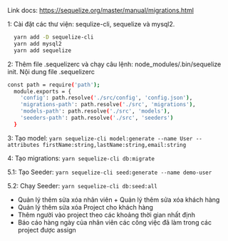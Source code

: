 Link docs: https://sequelize.org/master/manual/migrations.html

1: Cài đặt các thư viện: sequlize-cli, sequelize và mysql2.

```bash
  yarn add -D sequelize-cli
  yarn add mysql2
  yarn add sequelize
```

2: Thêm file .sequelizerc và chạy câu lệnh: node_modules/.bin/sequelize init.
  Nội dung file .sequelizerc

```bash
const path = require('path');
  module.exports = {
    'config': path.resolve('./src/config', 'config.json'),
    'migrations-path': path.resolve('./src', 'migrations'),
    'models-path': path.resolve('./src', 'models'),
    'seeders-path': path.resolve('./src', 'seeders')
  }
```
3: Tạo model: `yarn sequelize-cli model:generate --name User --attributes firstName:string,lastName:string,email:string`

4: Tạo migrations: `yarn sequelize-cli db:migrate`

5.1: Tạo Seeder: `yarn sequelize-cli seed:generate --name demo-user`

5.2: Chạy Seeder: `yarn sequelize-cli db:seed:all`

+ Quản lý thêm sửa xóa nhân viên + Quản lý thêm sửa xóa khách hàng
+ Quản lý thêm sửa xóa Project cho khách hàng
+ Thêm người vào project theo các khoảng thời gian nhất định
+ Báo cáo hàng ngày của nhân viên các công việc đã làm trong các
project được assign